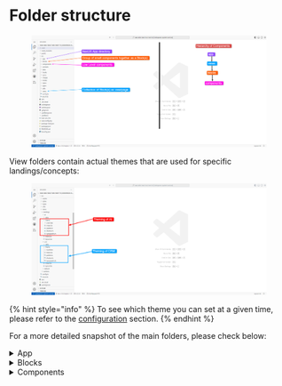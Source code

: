 # Folder structure

<figure><img src="../.gitbook/assets/image.png" alt=""><figcaption></figcaption></figure>

View folders contain actual themes that are used for specific landings/concepts:

<figure><img src="../.gitbook/assets/image (3).png" alt=""><figcaption></figcaption></figure>

{% hint style="info" %}
To see which theme you can set at a given time, please refer to the [configuration](../global/config.md) section.
{% endhint %}

For a more detailed snapshot of the main folders, please check below:

<details>

<summary>App</summary>

<img src="../.gitbook/assets/image (6).png" alt="" data-size="original">

</details>

<details>

<summary>Blocks</summary>

![](<../.gitbook/assets/image (7).png>)

</details>

<details>

<summary>Components</summary>

![](<../.gitbook/assets/image (8).png>)

</details>

